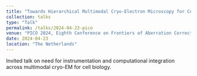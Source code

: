 ```yaml
---
title: "Towards Hierarchical Multimodal Cryo-Electron Microscopy for Cell Biology"
collection: talks
type: "Talk"
permalink: /talks/2024-04-23-pico
venue: "PICO 2024, Eighth Conference on Frontiers of Aberration Corrected Electron Microscopy"
date: 2024-04-23
location: "The Netherlands"
---
```


Invited talk on need for instrumentation and computational integration across multimodal cryo-EM for cell biology.
